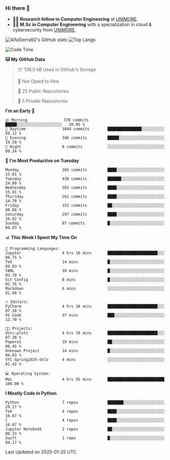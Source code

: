 ### Hi there 👋
- 👨‍💻 **Research fellow in Computer Engineering** at [UNIMORE](https://international.unimore.it/).
- 👨‍🎓 **M.Sc in Computer Engineering** with a specialization in cloud & cybersecurity from [UNIMORE](https://international.unimore.it/).


![AlfaSierra92's GitHub stats](https://github-readme-stats.vercel.app/api?username=AlfaSierra92&theme=nord)
![Top Langs](https://github-readme-stats.vercel.app/api/top-langs/?username=AlfaSierra92&theme=nord&layout=compact)

<!--START_SECTION:waka-->
![Code Time](http://img.shields.io/badge/Code%20Time-218%20hrs%207%20mins-blue)

**🐱 My GitHub Data** 

> 📦 138.0 kB Used in GitHub's Storage 
 > 
> 🚫 Not Opted to Hire
 > 
> 📜 25 Public Repositories 
 > 
> 🔑 5 Private Repositories 
 > 
**I'm an Early 🐤** 

```text
🌞 Morning                370 commits         █████░░░░░░░░░░░░░░░░░░░░   20.95 % 
🌆 Daytime                1044 commits        ███████████████░░░░░░░░░░   59.12 % 
🌃 Evening                346 commits         █████░░░░░░░░░░░░░░░░░░░░   19.59 % 
🌙 Night                  6 commits           ░░░░░░░░░░░░░░░░░░░░░░░░░   00.34 % 
```
📅 **I'm Most Productive on Tuesday** 

```text
Monday                   265 commits         ████░░░░░░░░░░░░░░░░░░░░░   15.01 % 
Tuesday                  438 commits         ██████░░░░░░░░░░░░░░░░░░░   24.80 % 
Wednesday                265 commits         ████░░░░░░░░░░░░░░░░░░░░░   15.01 % 
Thursday                 261 commits         ████░░░░░░░░░░░░░░░░░░░░░   14.78 % 
Friday                   153 commits         ██░░░░░░░░░░░░░░░░░░░░░░░   08.66 % 
Saturday                 297 commits         ████░░░░░░░░░░░░░░░░░░░░░   16.82 % 
Sunday                   87 commits          █░░░░░░░░░░░░░░░░░░░░░░░░   04.93 % 
```


📊 **This Week I Spent My Time On** 

```text
💬 Programming Languages: 
Jupyter                  4 hrs 16 mins       ██████████████████████░░░   86.75 % 
TeX                      14 mins             █░░░░░░░░░░░░░░░░░░░░░░░░   04.83 % 
YAML                     10 mins             █░░░░░░░░░░░░░░░░░░░░░░░░   03.70 % 
Git Config               8 mins              █░░░░░░░░░░░░░░░░░░░░░░░░   02.76 % 
Markdown                 4 mins              ░░░░░░░░░░░░░░░░░░░░░░░░░   01.68 % 

🔥 Editors: 
PyCharm                  4 hrs 18 mins       ██████████████████████░░░   87.30 % 
VS Code                  37 mins             ███░░░░░░░░░░░░░░░░░░░░░░   12.70 % 

🐱‍💻 Projects: 
dsrc-plots               4 hrs 18 mins       ██████████████████████░░░   87.30 % 
Papero2                  19 mins             ██░░░░░░░░░░░░░░░░░░░░░░░   06.45 % 
Unknown Project          14 mins             █░░░░░░░░░░░░░░░░░░░░░░░░   04.83 % 
VTC-Spring2025-Oslo      4 mins              ░░░░░░░░░░░░░░░░░░░░░░░░░   01.42 % 

💻 Operating System: 
Mac                      4 hrs 55 mins       █████████████████████████   100.00 % 
```

**I Mostly Code in Python** 

```text
Python                   7 repos             ███████░░░░░░░░░░░░░░░░░░   29.17 % 
TeX                      4 repos             ████░░░░░░░░░░░░░░░░░░░░░   16.67 % 
C                        4 repos             ████░░░░░░░░░░░░░░░░░░░░░   16.67 % 
Jupyter Notebook         2 repos             ██░░░░░░░░░░░░░░░░░░░░░░░   08.33 % 
Swift                    1 repo              █░░░░░░░░░░░░░░░░░░░░░░░░   04.17 % 
```




 Last Updated on 2025-01-25 UTC
<!--END_SECTION:waka-->

<!--
**AlfaSierra92/AlfaSierra92** is a ✨ _special_ ✨ repository because its `README.md` (this file) appears on your GitHub profile.

Here are some ideas to get you started:

- 🔭 I’m currently working on ...
- 🌱 I’m currently learning ...
- 👯 I’m looking to collaborate on ...
- 🤔 I’m looking for help with ...
- 💬 Ask me about ...
- 📫 How to reach me: ...
- 😄 Pronouns: ...
- ⚡ Fun fact: ...
-->
